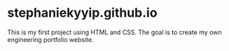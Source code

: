 # stephaniekyyip.github.io
This is my first project using HTML and CSS. The goal is to create my own engineering portfolio website.
